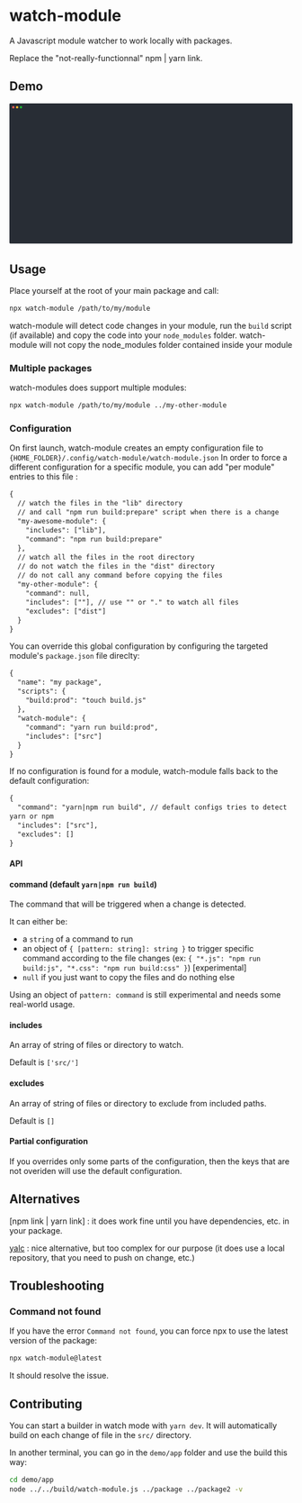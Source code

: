 # watch-module

A Javascript module watcher to work locally with packages.

Replace the "not-really-functionnal" npm | yarn link.

## Demo

![Demo](demo.svg)

## Usage

Place yourself at the root of your main package and call:

```sh
npx watch-module /path/to/my/module
```

watch-module will detect code changes in your module, run the `build` script (if available) and copy the code into your `node_modules` folder.
watch-module will not copy the node_modules folder contained inside your module

### Multiple packages

watch-modules does support multiple modules:

```sh
npx watch-module /path/to/my/module ../my-other-module
```

### Configuration

On first launch, watch-module creates an empty configuration file to `{HOME_FOLDER}/.config/watch-module/watch-module.json`
In order to force a different configuration for a specific module, you can add "per module" entries to this file :

```jsonc
{
  // watch the files in the "lib" directory
  // and call "npm run build:prepare" script when there is a change
  "my-awesome-module": {
    "includes": ["lib"],
    "command": "npm run build:prepare"
  },
  // watch all the files in the root directory
  // do not watch the files in the "dist" directory
  // do not call any command before copying the files
  "my-other-module": {
    "command": null,
    "includes": [""], // use "" or "." to watch all files
    "excludes": ["dist"]
  }
}
```

You can override this global configuration by configuring the targeted module's `package.json` file direclty:

```jsonc
{
  "name": "my package",
  "scripts": {
    "build:prod": "touch build.js"
  },
  "watch-module": {
    "command": "yarn run build:prod",
    "includes": ["src"]
  }
}
```

If no configuration is found for a module, watch-module falls back to the default configuration:

```jsonc
{
  "command": "yarn|npm run build", // default configs tries to detect yarn or npm
  "includes": ["src"],
  "excludes": []
}
```

#### API

#### command (default `yarn|npm run build`)

The command that will be triggered when a change is detected.

It can either be:

- a `string` of a command to run
- an object of `{ [pattern: string]: string }` to trigger specific command according to the file changes (ex: `{ "*.js": "npm run build:js", "*.css": "npm run build:css" }`) [experimental]
- `null` if you just want to copy the files and do nothing else

Using an object of `pattern: command` is still experimental and needs some real-world usage.

#### includes

An array of string of files or directory to watch.

Default is `['src/']`

#### excludes

An array of string of files or directory to exclude from included paths.

Default is `[]`

#### Partial configuration

If you overrides only some parts of the configuration, then the keys that are not overiden will use the default configuration.

## Alternatives

[npm link | yarn link] : it does work fine until you have dependencies, etc. in your package.

[yalc](https://github.com/whitecolor/yalc) : nice alternative, but too complex for our purpose (it does use a local repository, that you need to push on change, etc.)

## Troubleshooting

### Command not found

If you have the error `Command not found`, you can force npx to use the latest version of the package:

```sh
npx watch-module@latest
```

It should resolve the issue.

## Contributing

You can start a builder in watch mode with `yarn dev`. It will automatically build on each change of file in the `src/` directory.

In another terminal, you can go in the `demo/app` folder and use the build this way:

```sh
cd demo/app
node ../../build/watch-module.js ../package ../package2 -v
```
